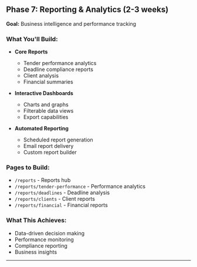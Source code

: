 ## Phase 7: Reporting & Analytics (2-3 weeks)

**Goal:** Business intelligence and performance tracking

### What You'll Build:

- **Core Reports**

  - Tender performance analytics
  - Deadline compliance reports
  - Client analysis
  - Financial summaries

- **Interactive Dashboards**

  - Charts and graphs
  - Filterable data views
  - Export capabilities

- **Automated Reporting**
  - Scheduled report generation
  - Email report delivery
  - Custom report builder

### Pages to Build:

- `/reports` - Reports hub
- `/reports/tender-performance` - Performance analytics
- `/reports/deadlines` - Deadline analysis
- `/reports/clients` - Client reports
- `/reports/financial` - Financial reports

### What This Achieves:

- Data-driven decision making
- Performance monitoring
- Compliance reporting
- Business insights

---
